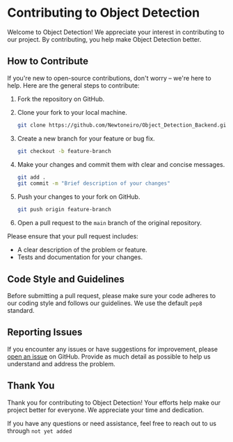 # Contributing to Object Detection

Welcome to Object Detection! We appreciate your interest in contributing to our project. By contributing, you help make Object Detection better.

## How to Contribute

If you're new to open-source contributions, don't worry – we're here to help. Here are the general steps to contribute:

1. Fork the repository on GitHub.
2. Clone your fork to your local machine.

   ```bash
   git clone https://github.com/Newtoneiro/Object_Detection_Backend.git
   ```

3. Create a new branch for your feature or bug fix.

   ```bash
   git checkout -b feature-branch
   ```

4. Make your changes and commit them with clear and concise messages.

   ```bash
   git add .
   git commit -m "Brief description of your changes"
   ```

5. Push your changes to your fork on GitHub.

   ```bash
   git push origin feature-branch
   ```

6. Open a pull request to the `main` branch of the original repository.

Please ensure that your pull request includes:

- A clear description of the problem or feature.
- Tests and documentation for your changes.

## Code Style and Guidelines

Before submitting a pull request, please make sure your code adheres to our coding style and follows our guidelines. We use the default `pep8` standard.

## Reporting Issues

If you encounter any issues or have suggestions for improvement, please [open an issue](https://github.com/Newtoneiro/Object_Detection_Backend/issues/new) on GitHub. Provide as much detail as possible to help us understand and address the problem.

## Thank You

Thank you for contributing to Object Detection! Your efforts help make our project better for everyone. We appreciate your time and dedication.

If you have any questions or need assistance, feel free to reach out to us through `not yet added`
